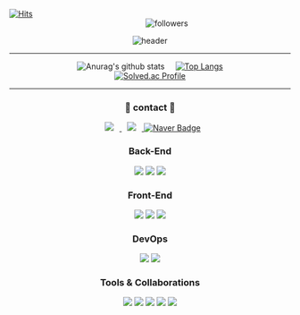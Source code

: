 [![Hits](https://hits.seeyoufarm.com/api/count/incr/badge.svg?url=https%3A%2F%2Fgithub.com%2Fhongcoding94&count_bg=%2309A9D6&title_bg=%23A6A6A6&icon=github.svg&icon_color=%23BD00FF&title=hits&edge_flat=false)](https://hits.seeyoufarm.com)
&nbsp; &nbsp; &nbsp; &nbsp; &nbsp; &nbsp; &nbsp; &nbsp; &nbsp; &nbsp; &nbsp; &nbsp; &nbsp; &nbsp; &nbsp; &nbsp; &nbsp; &nbsp; &nbsp; &nbsp; &nbsp; &nbsp;
&nbsp; &nbsp; &nbsp; &nbsp; &nbsp; &nbsp; &nbsp; &nbsp; &nbsp; &nbsp; &nbsp; &nbsp; &nbsp; &nbsp; &nbsp; &nbsp; &nbsp; &nbsp; &nbsp; &nbsp; &nbsp; &nbsp;
&nbsp; &nbsp; &nbsp; &nbsp; &nbsp; &nbsp; &nbsp; &nbsp; &nbsp; &nbsp; &nbsp; &nbsp; &nbsp; &nbsp; &nbsp; &nbsp; &nbsp; &nbsp; &nbsp; &nbsp; &nbsp; &nbsp;
&nbsp; &nbsp; &nbsp; &nbsp; &nbsp; &nbsp; &nbsp; &nbsp; &nbsp; &nbsp; &nbsp; &nbsp; &nbsp; &nbsp; &nbsp; &nbsp; &nbsp; &nbsp; &nbsp; &nbsp; &nbsp; &nbsp; &nbsp;
![followers](https://img.shields.io/github/followers/hongcoding94?style=social)

<div align="center">

  ![header](https://capsule-render.vercel.app/api?type=waving&color=auto&height=300&section=header&text=Welcome%20my%20Github&fontSize=64&animation=fadeIn&fontAlignY=38&desc=hongcoding94&descAlignY=51&descAlign=77)

</div>

<hr/>

<div align="center">

  ![Anurag's github stats](https://github-readme-stats.vercel.app/api?username=hongcoding94&show_icons=true&theme=tokyonight) 
  &nbsp; &nbsp;
  [![Top Langs](https://github-readme-stats.vercel.app/api/top-langs/?username=hongcoding94&layout=compact&theme=tokyonight)](https://github.com/metleeha)
  <br>
  &nbsp; &nbsp;
  [![Solved.ac Profile](http://mazassumnida.wtf/api/v2/generate_badge?boj=towijin2100)](https://solved.ac/towijin2100/)
  &nbsp; &nbsp;
  

  <hr/>
  <!-- 연락 수단 -->
  
  ### 📲 contact 📲
  </a> <a href="https://instagram.com/fivepxint">
      <img src="https://img.shields.io/badge/-Instagram-grey?style=flat&logo=Instagram&link=https://instagram.com/hongcoding_dev/"
          style="height : auto; margin-left : 10px; margin-right : 10px;"/>
  </a> 
  <a href="mailto:towijin2100@gmail.com">
      <img src="https://img.shields.io/badge/Gmail-d14836?style=flat-square&logo=Gmail&logoColor=white&link=mailto:quf8093@gmail.com"
          style="height : auto; margin-left : 10px; margin-right : 10px;"/>
  </a>
  [![Naver Badge](https://img.shields.io/badge/Naver-03C75A?style=flat-square&logo=Naver&logoColor=white&link=mailto:jjhsun1994@naver.com)](mailto:jjhsun1994@naver.com)
</div>

<!-- 기술 스택 -->
<div align="center">

  ### Back-End
  <img src="https://img.shields.io/badge/Java-007396?style=flat-square&logo=Java&logoColor=white"/></a>
  <img src="https://img.shields.io/badge/Spring-6DB33F?style=flat-square&logo=Spring&logoColor=white"/></a>
  <img src="https://img.shields.io/badge/Spring boot-6DB33F?style=flat-square&logo=Spring boot&logoColor=white"/>


  ### Front-End
  <img src="https://img.shields.io/badge/HTML5-E34F26?style=flat-square&logo=HTML5&logoColor=white"/></a>
  <img src="https://img.shields.io/badge/CSS3-1572B6?style=flat-square&logo=CSS3&logoColor=white"/></a>
  <img src="https://img.shields.io/badge/JavaScript-F7DF1E?style=flat-square&logo=JavaScript&logoColor=white"/></a>

  ### DevOps
  <img src="https://img.shields.io/badge/MySQL-4479A1?style=flat-square&logo=MySQL&logoColor=white"/></a>
  <img src="https://img.shields.io/badge/Oracle-F80000?style=flat-square&logo=Oracle&logoColor=white"/></a>

  ### Tools & Collaborations
  <img src="https://img.shields.io/badge/Gradle-02303A?style=flat-square&logo=Gradle&logoColor=white"/></a>
  <img src="https://img.shields.io/badge/Apache Maven-C71A36?style=flat-square&logo=Apache Maven&logoColor=white"/></a>
  <img src="https://img.shields.io/badge/IntelliJ IDEA-000000?style=flat-square&logo=IntelliJ IDEA&logoColor=white"/></a>
  <img src="https://img.shields.io/badge/Eclipse IDE-2C2255?style=flat-square&logo=Eclipse IDE&logoColor=white"/></a>
  <img src="https://img.shields.io/badge/GitHub-181717?style=flat-square&logo=GitHub&logoColor=white"/></a>
  
</div>
